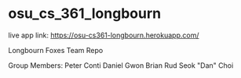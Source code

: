 # osu_cs_361_longbourn

live app link: https://osu-cs361-longbourn.herokuapp.com/

Longbourn Foxes Team Repo 

Group Members:
Peter Conti
Daniel Gwon
Brian Rud
Seok "Dan" Choi
